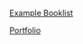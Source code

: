 
[Example Booklist](https://whatlibrarian.github.io/docs/booklist.html)

[Portfolio](http://whatlibrarian.com)
